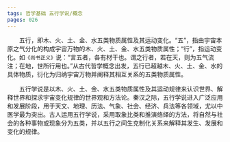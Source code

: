 ```yaml
---
tags: 哲学基础 五行学说/概念
pages: 026
---
```

&emsp;&emsp;五行，即木、火、土、金、水五类物质属性及其运动变化。“五”，指由宇宙本原之气分化的构成宇宙万物的木、火、土、金、水五类物质属性；“行”，指运动变化。如`《尚书正义》`说：“言五者，各有材干也。谓之行者，若在天，则为五气流注；在地，世所行用也。”从古代哲学概念出发，五行已超越木、火、土、金、水的具体物质，衍化为归纳宇宙万物并阐释其相互关系的五类物质属性。

&emsp;&emsp;五行学说是以木、火、土、金、水五类物质属性及其运动规律来认识世界、解释世界和探求宇宙变化规律的世界观和方法论。秦汉之际，五行学说进入广泛应用和发展阶段，用于天文、地理、历法、气象、社会、经济、兵法等各领域，尤以中医学最为突出。古人运用五行学说，采用取象比类和推演络绎的方法，将自然与社会的各种事物或现象分为五类，并以五行之间生克制化关系来解释其发生、发展和变化的规律。